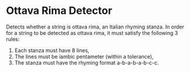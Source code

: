 Ottava Rima Detector
====================
Detects whether a string is ottava rima, an Italian rhyming stanza.  In order for a string to be detected as
ottava rima, it must satisfy the following 3 rules:

1. Each stanza must have 8 lines,
2. The lines must be iambic pentameter (within a tolerance),
3. The stanza must have the rhyming format a-b-a-b-a-b-c-c.
